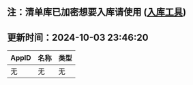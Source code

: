 ## 注：清单库已加密想要入库请使用 ([入库工具](https://github.com/BlankTMing/ManifestAutoUpdate/releases))

## 更新时间：2024-10-03 23:46:20
| AppID | 名称 | 类型  |
| :-------------------- | :----------------------------- | :----------- |
| 无 | 无 | 无 |

